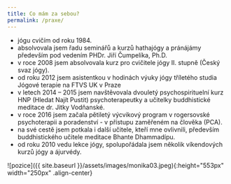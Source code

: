```yaml
---
title: Co mám za sebou?
permalink: /praxe/
---
```

* jógu cvičím od roku 1984.
* absolvovala jsem řadu seminářů a kurzů hathajógy a pránájámy především pod vedením  PHDr. Jiří Čumpelíka, Ph.D.
* v roce 2008 jsem absolvovala kurz pro cvičitele jógy II. stupně (Český svaz jógy).
* od roku 2012 jsem asistentkou v hodinách výuky jógy tříletého studia Jógové terapie na FTVS UK v Praze
* v letech 2014 – 2015 jsem navštěvovala dvouletý psychospirituelní kurz HNP (Hledat Najít Pustit) psychoterapeutky a učitelky buddhistické meditace dr. Jitky Vodňanské.
* v roce 2016 jsem začala pětiletý výcvikový program v rogersovské psychoterapii a poradenství  - v přístupu zaměřeném na člověka (PCA).
* na své cestě jsem potkala i další učitele, kteří mne ovlivnili, především buddhistického učitele meditace Bhante Dhammadípu.
* od roku 2010 vedu lekce jógy, spolupořádala jsem několik víkendových kurzů jógy a ájurvédy.

![pozice]({{ site.baseurl }}/assets/images/monika03.jpeg){:height="553px" width="250px" .align-center}
